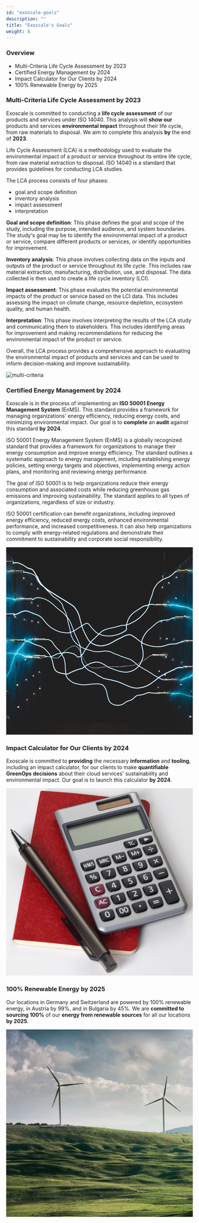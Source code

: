 ```yaml
---
id: "exoscale-goals"
description: ""
title: "Exoscale's Goals"
weight: 8
---
```


### Overview

- Multi-Criteria Life Cycle Assessment by 2023
- Certified Energy Management by 2024
- Impact Calculator for Our Clients by 2024
- 100% Renewable Energy by 2025

### Multi-Criteria Life Cycle Assessment by 2023

Exoscale is committed to conducting a **life cycle assessment** of our products and services under ISO 14040. This analysis will **show our** products and services **environmental impact** throughout their life cycle, from raw materials to disposal. We aim to complete this analysis **by** the end of **2023**.

Life Cycle Assessment (LCA) is a methodology used to evaluate the environmental impact of a product or service throughout its entire life cycle, from raw material extraction to disposal. ISO 14040 is a standard that provides guidelines for conducting LCA studies.

The LCA process consists of four phases:

- goal and scope definition
- inventory analysis
- impact assessment
- interpretation

**Goal and scope definition**: This phase defines the goal and scope of the study, including the purpose, intended audience, and system boundaries. The study's goal may be to identify the environmental impact of a product or service, compare different products or services, or identify opportunities for improvement.

**Inventory analysis**: This phase involves collecting data on the inputs and outputs of the product or service throughout its life cycle. This includes raw material extraction, manufacturing, distribution, use, and disposal. The data collected is then used to create a life cycle inventory (LCI).

**Impact assessment**: This phase evaluates the potential environmental impacts of the product or service based on the LCI data. This includes assessing the impact on climate change, resource depletion, ecosystem quality, and human health.

**Interpretation**: This phase involves interpreting the results of the LCA study and communicating them to stakeholders. This includes identifying areas for improvement and making recommendations for reducing the environmental impact of the product or service.

Overall, the LCA process provides a comprehensive approach to evaluating the environmental impact of products and services and can be used to inform decision-making and improve sustainability.

![multi-criteria](multi-criteria.png)

### Certified Energy Management by 2024

Exoscale is in the process of implementing an **ISO 50001 Energy Management System** (EnMS). This standard provides a framework for managing organizations' energy efficiency, reducing energy costs, and minimizing environmental impact. Our goal is to **complete** an **audit** against this standard **by 2024**.

ISO 50001 Energy Management System (EnMS) is a globally recognized standard that provides a framework for organizations to manage their energy consumption and improve energy efficiency. The standard outlines a systematic approach to energy management, including establishing energy policies, setting energy targets and objectives, implementing energy action plans, and monitoring and reviewing energy performance.

The goal of ISO 50001 is to help organizations reduce their energy consumption and associated costs while reducing greenhouse gas emissions and improving sustainability. The standard applies to all types of organizations, regardless of size or industry.

ISO 50001 certification can benefit organizations, including improved energy efficiency, reduced energy costs, enhanced environmental performance, and increased competitiveness. It can also help organizations to comply with energy-related regulations and demonstrate their commitment to sustainability and corporate social responsibility.

![energy-mgmt](energy-mgmt.png)

### Impact Calculator for Our Clients by 2024

Exoscale is committed to **providing** the necessary **information** and **tooling**, including an impact calculator, for our clients to make **quantifiable GreenOps decisions** about their cloud services' sustainability and environmental impact. Our goal is to launch this calculator **by 2024**.

![impact-calculator](impact-calculator.png)

### 100% Renewable Energy by 2025

Our locations in Germany and Switzerland are powered by 100% renewable energy, in Austria by 99%, and in Bulgaria by 45%. We are **committed to sourcing 100%** of our **energy from renewable sources** for all our locations **by 2025**.

![renewable-energy](renewable-energy.png)